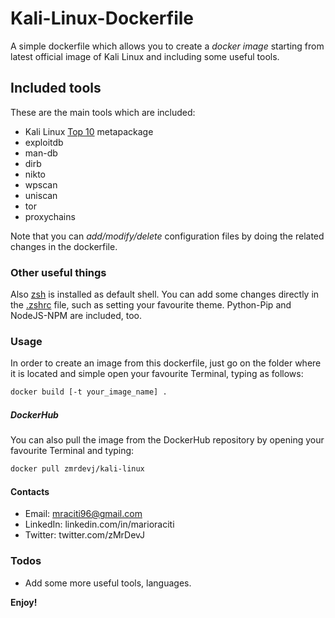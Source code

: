 # Kali-Linux-Dockerfile
A simple dockerfile which allows you to create a _docker image_ starting from latest official image of Kali Linux and including some useful tools.

## Included tools
These are the main tools which are included:

- Kali Linux [Top 10](https://tools.kali.org/kali-metapackages) metapackage
- exploitdb
- man-db
- dirb
- nikto
- wpscan
- uniscan
- tor
- proxychains

Note that you can _add/modify/delete_ configuration files by doing the related changes in the dockerfile.

### Other useful things

Also [zsh](https://github.com/robbyrussell/oh-my-zsh/wiki/Installing-ZSH) is installed as default shell. You can add some changes directly in the [.zshrc]() file, such as setting your favourite theme.
Python-Pip and NodeJS-NPM are included, too.

### Usage

In order to create an image from this dockerfile, just go on the folder where it is located and simple open your favourite Terminal, typing as follows:

```sh
docker build [-t your_image_name] .
```

##### DockerHub

You can also pull the image from the DockerHub repository by opening your favourite Terminal and typing:

```sh
docker pull zmrdevj/kali-linux
```
####

#### Contacts

- Email: mraciti96@gmail.com
- LinkedIn: linkedin.com/in/marioraciti
- Twitter: twitter.com/zMrDevJ

### Todos

- Add some more useful tools, languages.

**Enjoy!**
